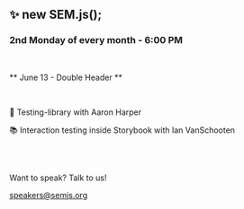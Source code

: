 ## ✨ new SEM.js();

### 2nd Monday of every month - 6:00 PM

<br/>

** June 13 - Double Header **

<br/>

🐙 Testing-library with Aaron Harper

📚 Interaction testing inside Storybook with Ian VanSchooten

<br/>
<br/>

Want to speak? Talk to us!

speakers@semjs.org
